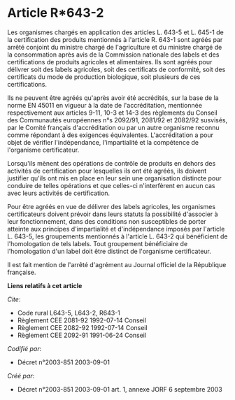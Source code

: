 # Article R*643-2

Les organismes chargés en application des articles L. 643-5 et L. 645-1 de la certification des produits mentionnés à
l'article R. 643-1 sont agréés par arrêté conjoint du ministre chargé de l'agriculture et du ministre chargé de la
consommation après avis de la Commission nationale des labels et des certifications de produits agricoles et alimentaires.
Ils sont agréés pour délivrer soit des labels agricoles, soit des certificats de conformité, soit des certificats du mode de
production biologique, soit plusieurs de ces certifications.

Ils ne peuvent être agréés qu'après avoir été accrédités, sur la base de la norme EN 45011 en vigueur à la date de
l'accréditation, mentionnée respectivement aux articles 9-11, 10-3 et 14-3 des règlements du Conseil des Communautés
européennes n°s 2092/91, 2081/92 et 2082/92 susvisés, par le Comité français d'accréditation ou par un autre organisme
reconnu comme répondant à des exigences équivalentes. L'accréditation a pour objet de vérifier l'indépendance, l'impartialité
et la compétence de l'organisme certificateur.

Lorsqu'ils mènent des opérations de contrôle de produits en dehors des activités de certification pour lesquelles ils ont été
agréés, ils doivent justifier qu'ils ont mis en place en leur sein une organisation distincte pour conduire de telles
opérations et que celles-ci n'interfèrent en aucun cas avec leurs activités de certification.

Pour être agréés en vue de délivrer des labels agricoles, les organismes certificateurs doivent prévoir dans leurs statuts la
possibilité d'associer à leur fonctionnement, dans des conditions non susceptibles de porter atteinte aux principes
d'impartialité et d'indépendance imposés par l'article L. 643-5, les groupements mentionnés à l'article L. 643-2 qui
bénéficient de l'homologation de tels labels. Tout groupement bénéficiaire de l'homologation d'un label doit être distinct de
l'organisme certificateur.

Il est fait mention de l'arrêté d'agrément au Journal officiel de la République française.

**Liens relatifs à cet article**

_Cite_:

  - Code rural L643-5, L643-2, R643-1
  - Règlement CEE 2081-92 1992-07-14 Conseil
  - Règlement CEE 2082-92 1992-07-14 Conseil
  - Règlement CEE 2092-91 1991-06-24 Conseil

_Codifié par_:

  - Décret n°2003-851 2003-09-01

_Créé par_:

  - Décret n°2003-851 2003-09-01 art. 1, annexe JORF 6 septembre 2003
